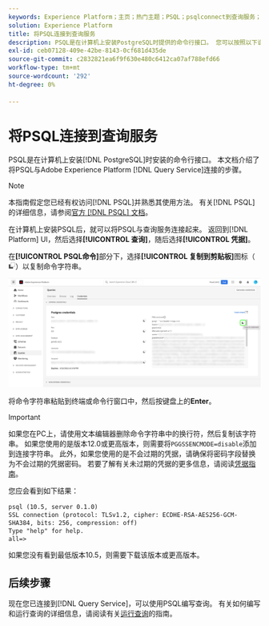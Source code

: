 ```yaml
---
keywords: Experience Platform；主页；热门主题；PSQL；psqlconnect到查询服务；查询服务；查询服务；
solution: Experience Platform
title: 将PSQL连接到查询服务
description: PSQL是在计算机上安装PostgreSQL时提供的命令行接口。 您可以按照以下说明安装它。
exl-id: ceb07128-409e-42be-8143-0cf681d435de
source-git-commit: c2832821ea6f9f630e480c6412ca07af788efd66
workflow-type: tm+mt
source-wordcount: '292'
ht-degree: 0%

---
```


# 将PSQL连接到查询服务

PSQL是在计算机上安装[!DNL PostgreSQL]时安装的命令行接口。 本文档介绍了将PSQL与Adobe Experience Platform [!DNL Query Service]连接的步骤。

>[!NOTE]
>
> 本指南假定您已经有权访问[!DNL PSQL]并熟悉其使用方法。 有关[!DNL PSQL]的详细信息，请参阅[官方 [!DNL PSQL] 文档](https://www.postgresql.org/docs/current/app-psql.html)。

在计算机上安装PSQL后，就可以将PSQL与查询服务连接起来。 返回到[!DNL Platform] UI，然后选择&#x200B;**[!UICONTROL 查询]**，随后选择&#x200B;**[!UICONTROL 凭据]**。

在&#x200B;**[!UICONTROL PSQL命令]**&#x200B;部分下，选择&#x200B;**[!UICONTROL 复制到剪贴板]**&#x200B;图标（![复制图标](/help/images/icons/copy.png)）以复制命令字符串。

![突出显示复制图标的查询仪表板凭据选项卡。](../images/clients/psql/connect-bi.png)

将命令字符串粘贴到终端或命令行窗口中，然后按键盘上的&#x200B;**Enter**。

>[!IMPORTANT]
>
>如果您在PC上，请使用文本编辑器删除命令字符串中的换行符，然后复制该字符串。 如果您使用的是版本12.0或更高版本，则需要将`PGGSSENCMODE=disable`添加到连接字符串。 此外，如果您使用的是不会过期的凭据，请确保将密码字段替换为不会过期的凭据密码。 若要了解有关未过期的凭据的更多信息，请阅读[凭据指南](../ui/credentials.md)。

您应会看到如下结果：

```shell
psql (10.5, server 0.1.0)
SSL connection (protocol: TLSv1.2, cipher: ECDHE-RSA-AES256-GCM-SHA384, bits: 256, compression: off)
Type "help" for help.
all=>
```

如果您没有看到最低版本10.5，则需要下载该版本或更高版本。

## 后续步骤

现在您已连接到[!DNL Query Service]，可以使用PSQL编写查询。 有关如何编写和运行查询的详细信息，请阅读有关[运行查询](../best-practices/writing-queries.md)的指南。
